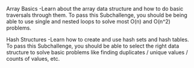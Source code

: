 Array Basics
-Learn about the array data structure and how to do basic traversals through them. To pass this Subchallenge, you should be being able to use single and nested loops to solve most O(n) and O(n^2) problems.

Hash Structures
-Learn how to create and use hash sets and hash tables. To pass this Subchallenge, you should be able to select the right data structure to solve basic problems like finding duplicates / unique values / counts of values, etc.

